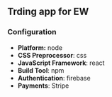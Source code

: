 ## Trding app for EW

### Configuration
- **Platform:** node
- **CSS Preprocessor**: css
- **JavaScript Framework**: react
- **Build Tool**: npm
- **Authentication**: firebase
- **Payments**: Stripe